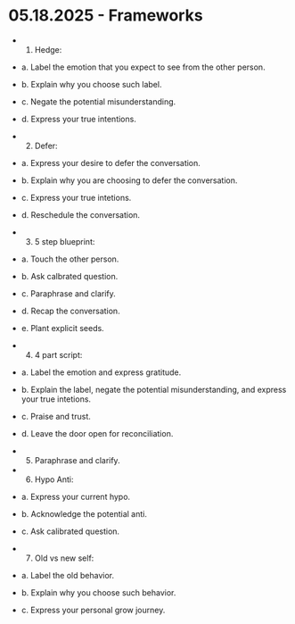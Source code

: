 # 05.18.2025 - Frameworks

- 1. Hedge:
- a. Label the emotion that you expect to see from the other person.
- b. Explain why you choose such label.
- c. Negate the potential misunderstanding.
- d. Express your true intentions.

- 2. Defer:
- a. Express your desire to defer the conversation. 
- b. Explain why you are choosing to defer the conversation.
- c. Express your true intetions.
- d. Reschedule the conversation.

- 3. 5 step blueprint:
- a. Touch the other person.
- b. Ask calbrated question.
- c. Paraphrase and clarify.
- d. Recap the conversation.
- e. Plant explicit seeds.

- 4. 4 part script:
- a. Label the emotion and express gratitude.
- b. Explain the label, negate the potential misunderstanding, and express your true intetions.
- c. Praise and trust.
- d. Leave the door open for reconciliation.

- 5. Paraphrase and clarify.
- 6. Hypo Anti:
- a. Express your current hypo.
- b. Acknowledge the potential anti.
- c. Ask calibrated question.

- 7. Old vs new self:
- a. Label the old behavior.
- b. Explain why you choose such behavior.
- c. Express your personal grow journey.

